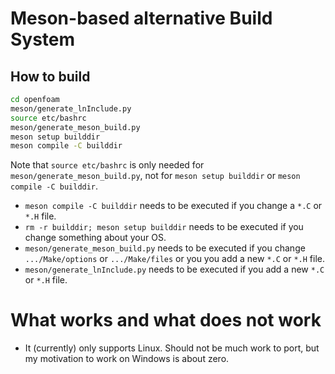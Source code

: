 # Meson-based alternative Build System

## How to build

```bash
cd openfoam
meson/generate_lnInclude.py
source etc/bashrc
meson/generate_meson_build.py
meson setup builddir
meson compile -C builddir
```

Note that `source etc/bashrc` is only needed for `meson/generate_meson_build.py`, not for `meson setup builddir` or `meson compile -C builddir`.

- `meson compile -C builddir` needs to be executed if you change a `*.C` or `*.H` file.
- `rm -r builddir; meson setup builddir` needs to be executed if you change something about your OS.
- `meson/generate_meson_build.py` needs to be executed if you change `.../Make/options` or `.../Make/files` or you you add a new `*.C` or `*.H` file.
- `meson/generate_lnInclude.py` needs to be executed if you add a new `*.C` or `*.H` file.


# What works and what does not work

- It (currently) only supports Linux. Should not be much work to port, but my motivation to work on Windows is about zero.

